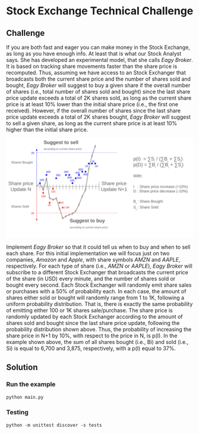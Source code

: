 # Stock Exchange Technical Challenge

## Challenge

If you are both fast and eager you can make money in the Stock Exchange, as long as you have enough info. At least that is what our Stock Analyst says. She has developed an experimental model, that she calls _Eagy Broker_. It is based on tracking share movements faster than the share price is recomputed. Thus, assuming we have access to an Stock Exchanger that broadcasts both the current share price and the number of shares sold and bought, _Eagy Broker_ will suggest to buy a given share if the overall number of shares (i.e., total number of shares sold and bought) since the last share price update exceeds a total of 2K shares sold, as long as the current share price is at least 10% lower than the initial share price (i.e., the first one received). However, if the overall number of shares since the last share price update exceeds a total of 2K shares bought, _Eagy Broker_ will suggest to sell a given share, as long as the current share price is at least 10% higher than the initial share price.

![chart](images/chart.png)

Implement _Eagy Broker_ so that it could tell us when to buy and when to sell each share. For this initial implementation we will focus just on two companies, _Amazon_ and _Apple_, with share symbols _AMZN_ and _AAPLE_, respectively. For each type of share (i.e., _AMZN_ or _AAPLE_), _Eagy Broker_ will subscribe to a different Stock Exchanger that broadcasts the current price of the share (in USD) every minute, and the number of shares sold or bought every second. Each Stock Exchanger will randomly emit share sales or purchases with a 50% of probability each. In each case, the amount of shares either sold or bought will randomly range from 1 to 1K, following a uniform probability distribution. That is, there is exactly the same probability of emitting either 100 or 1K shares sale/purchase. The share price is randomly updated by each Stock Exchanger according to the amount of shares sold and bought since the last share price update, following the probability distribution shown above. Thus, the probability of increasing the share price in N+1 by 10%, with respect to the price in N, is p(I). In the example shown above, the sum of all shares bought (i.e., Bi) and sold (i.e., Si) is equal to 6,700 and 3,875, respectively, with a p(I) equal to 37%.

## Solution

### Run the example

```shell
python main.py
```

### Testing 

```shell
python -m unittest discover -s tests
```